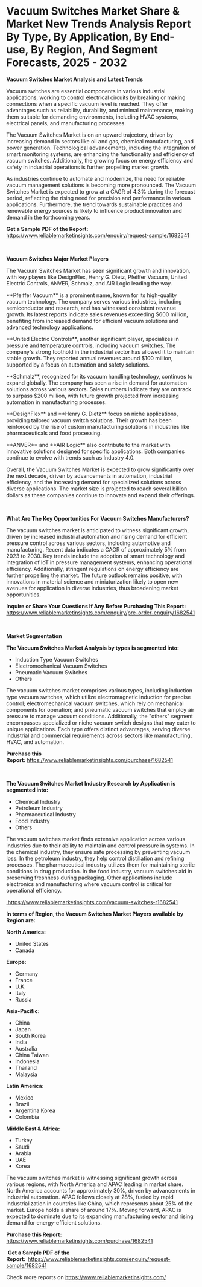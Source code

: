 <p><h1>Vacuum Switches Market Share & Market New Trends Analysis Report By Type, By Application, By End-use, By Region, And Segment Forecasts, 2025 - 2032</h1></p><p><strong>Vacuum Switches Market Analysis and Latest Trends</strong></p>
<p><p>Vacuum switches are essential components in various industrial applications, working to control electrical circuits by breaking or making connections when a specific vacuum level is reached. They offer advantages such as reliability, durability, and minimal maintenance, making them suitable for demanding environments, including HVAC systems, electrical panels, and manufacturing processes.</p><p>The Vacuum Switches Market is on an upward trajectory, driven by increasing demand in sectors like oil and gas, chemical manufacturing, and power generation. Technological advancements, including the integration of smart monitoring systems, are enhancing the functionality and efficiency of vacuum switches. Additionally, the growing focus on energy efficiency and safety in industrial operations is further propelling market growth.</p><p>As industries continue to automate and modernize, the need for reliable vacuum management solutions is becoming more pronounced. The Vacuum Switches Market is expected to grow at a CAGR of 4.3% during the forecast period, reflecting the rising need for precision and performance in various applications. Furthermore, the trend towards sustainable practices and renewable energy sources is likely to influence product innovation and demand in the forthcoming years.</p></p>
<p><strong>Get a Sample PDF of the Report:&nbsp;</strong> <a href="https://www.reliablemarketinsights.com/enquiry/request-sample/1682541?utm_campaign=2441&utm_medium=2&utm_source=Github&utm_content=ia&utm_term=08042025&utm_id=vacuum-switches">https://www.reliablemarketinsights.com/enquiry/request-sample/1682541</a></p>
<p>&nbsp;</p>
<p><strong>Vacuum Switches Major Market Players</strong></p>
<p><p>The Vacuum Switches Market has seen significant growth and innovation, with key players like DesignFlex, Henry G. Dietz, Pfeiffer Vacuum, United Electric Controls, ANVER, Schmalz, and AIR Logic leading the way.</p><p>**Pfeiffer Vacuum** is a prominent name, known for its high-quality vacuum technology. The company serves various industries, including semiconductor and research, and has witnessed consistent revenue growth. Its latest reports indicate sales revenues exceeding $600 million, benefiting from increased demand for efficient vacuum solutions and advanced technology applications.</p><p>**United Electric Controls**, another significant player, specializes in pressure and temperature controls, including vacuum switches. The company's strong foothold in the industrial sector has allowed it to maintain stable growth. They reported annual revenues around $100 million, supported by a focus on automation and safety solutions.</p><p>**Schmalz**, recognized for its vacuum handling technology, continues to expand globally. The company has seen a rise in demand for automation solutions across various sectors. Sales numbers indicate they are on track to surpass $200 million, with future growth projected from increasing automation in manufacturing processes.</p><p>**DesignFlex** and **Henry G. Dietz** focus on niche applications, providing tailored vacuum switch solutions. Their growth has been reinforced by the rise of custom manufacturing solutions in industries like pharmaceuticals and food processing.</p><p>**ANVER** and **AIR Logic** also contribute to the market with innovative solutions designed for specific applications. Both companies continue to evolve with trends such as Industry 4.0.</p><p>Overall, the Vacuum Switches Market is expected to grow significantly over the next decade, driven by advancements in automation, industrial efficiency, and the increasing demand for specialized solutions across diverse applications. The market size is projected to reach several billion dollars as these companies continue to innovate and expand their offerings.</p></p>
<p>&nbsp;</p>
<p><strong>What Are The Key Opportunities For Vacuum Switches Manufacturers?</strong></p>
<p><p>The vacuum switches market is anticipated to witness significant growth, driven by increased industrial automation and rising demand for efficient pressure control across various sectors, including automotive and manufacturing. Recent data indicates a CAGR of approximately 5% from 2023 to 2030. Key trends include the adoption of smart technology and integration of IoT in pressure management systems, enhancing operational efficiency. Additionally, stringent regulations on energy efficiency are further propelling the market. The future outlook remains positive, with innovations in material science and miniaturization likely to open new avenues for application in diverse industries, thus broadening market opportunities.</p></p>
<p><strong>Inquire or Share Your Questions If Any Before Purchasing This Report:</strong> <a href="https://www.reliablemarketinsights.com/enquiry/pre-order-enquiry/1682541?utm_campaign=2441&utm_medium=2&utm_source=Github&utm_content=ia&utm_term=08042025&utm_id=vacuum-switches">https://www.reliablemarketinsights.com/enquiry/pre-order-enquiry/1682541</a></p>
<p>&nbsp;</p>
<p><strong>Market Segmentation</strong></p>
<p><strong>The Vacuum Switches Market Analysis by types is segmented into:</strong></p>
<p><ul><li>Induction Type Vacuum Switches</li><li>Electromechanical Vacuum Switches</li><li>Pneumatic Vacuum Switches</li><li>Others</li></ul></p>
<p><p>The vacuum switches market comprises various types, including induction type vacuum switches, which utilize electromagnetic induction for precise control; electromechanical vacuum switches, which rely on mechanical components for operation; and pneumatic vacuum switches that employ air pressure to manage vacuum conditions. Additionally, the "others" segment encompasses specialized or niche vacuum switch designs that may cater to unique applications. Each type offers distinct advantages, serving diverse industrial and commercial requirements across sectors like manufacturing, HVAC, and automation.</p></p>
<p><strong>Purchase this Report:&nbsp;</strong><a href="https://www.reliablemarketinsights.com/purchase/1682541?utm_campaign=2441&utm_medium=2&utm_source=Github&utm_content=ia&utm_term=08042025&utm_id=vacuum-switches">https://www.reliablemarketinsights.com/purchase/1682541</a></p>
<p>&nbsp;</p>
<p><strong>The Vacuum Switches Market Industry Research by Application is segmented into:</strong></p>
<p><ul><li>Chemical Industry</li><li>Petroleum Industry</li><li>Pharmaceutical Industry</li><li>Food Industry</li><li>Others</li></ul></p>
<p><p>The vacuum switches market finds extensive application across various industries due to their ability to maintain and control pressure in systems. In the chemical industry, they ensure safe processing by preventing vacuum loss. In the petroleum industry, they help control distillation and refining processes. The pharmaceutical industry utilizes them for maintaining sterile conditions in drug production. In the food industry, vacuum switches aid in preserving freshness during packaging. Other applications include electronics and manufacturing where vacuum control is critical for operational efficiency.</p></p>
<p><a href="https://www.reliablemarketinsights.com/vacuum-switches-r1682541?utm_campaign=2441&utm_medium=2&utm_source=Github&utm_content=ia&utm_term=08042025&utm_id=vacuum-switches">&nbsp;https://www.reliablemarketinsights.com/vacuum-switches-r1682541</a></p>
<p><strong>In terms of Region, the Vacuum Switches Market Players available by Region are:</strong></p>
<p>
    <p> <strong> North America: </strong>
        <ul>
            <li>United States</li>
            <li>Canada</li>
        </ul>
        </p> 
    <p> <strong> Europe: </strong>
        <ul>
            <li>Germany</li>
            <li>France</li>
            <li>U.K.</li>
            <li>Italy</li>
            <li>Russia</li>
        </ul>
        </p> 
    <p> <strong> Asia-Pacific: </strong>
        <ul>
            <li>China</li>
            <li>Japan</li>
            <li>South Korea</li>
            <li>India</li>
            <li>Australia</li>
            <li>China Taiwan</li>
            <li>Indonesia</li>
            <li>Thailand</li>
            <li>Malaysia</li>
        </ul>
        </p> 
    <p> <strong> Latin America: </strong>
        <ul>
            <li>Mexico</li>
            <li>Brazil</li>
            <li>Argentina Korea</li>
            <li>Colombia</li>
        </ul>
        </p> 
    <p> <strong> Middle East & Africa: </strong>
        <ul>
            <li>Turkey</li>
            <li>Saudi</li>
            <li>Arabia</li>
            <li>UAE</li>
            <li>Korea</li>
        </ul>
    </p>
    </p>
<p><p>The vacuum switches market is witnessing significant growth across various regions, with North America and APAC leading in market share. North America accounts for approximately 30%, driven by advancements in industrial automation. APAC follows closely at 28%, fueled by rapid industrialization in countries like China, which represents about 25% of the market. Europe holds a share of around 17%. Moving forward, APAC is expected to dominate due to its expanding manufacturing sector and rising demand for energy-efficient solutions.</p></p>
<p><strong>Purchase this Report: </strong><a href="https://www.reliablemarketinsights.com/purchase/1682541?utm_campaign=2441&utm_medium=2&utm_source=Github&utm_content=ia&utm_term=08042025&utm_id=vacuum-switches">https://www.reliablemarketinsights.com/purchase/1682541</a></p>
<p>&nbsp;<strong>Get a Sample PDF of the Report:&nbsp;&nbsp;</strong><a href="https://www.reliablemarketinsights.com/enquiry/request-sample/1682541?utm_campaign=2441&utm_medium=2&utm_source=Github&utm_content=ia&utm_term=08042025&utm_id=vacuum-switches">https://www.reliablemarketinsights.com/enquiry/request-sample/1682541</a></p>
<p><strong></strong></p>
<p>Check more reports on <a href="https://www.reliablemarketinsights.com/?utm_campaign=2441&utm_medium=2&utm_source=Github&utm_content=ia&utm_term=08042025&utm_id=vacuum-switches">https://www.reliablemarketinsights.com/</a></p>
